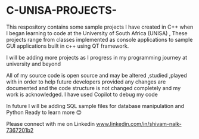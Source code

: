 # C-UNISA-PROJECTS-
This respository contains some sample projects I have created in C++ when I began learning to code at the University of South Africa (UNISA) , These projects range from classes implemented as console applications to sample GUI applications built in c++ using QT framework. 

I will be adding more projects as I progress in my programming journey at university and beyond 


All of my source code is open source and may be altered ,studied ,played with in order to help future developers provided any changes are documented and the code structure is not changed completely and my work is acknowledged. I have used Copilot to debug my code 

In future I will be adding SQL sample files for database manipulation  and Python
Ready to learn more  😊


Please connect with me on Linkedin 
www.linkedin.com/in/shivam-naik-7367201b2

